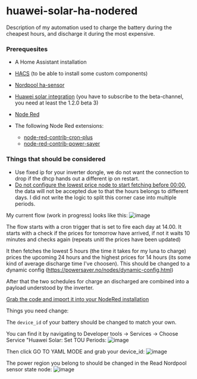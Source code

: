 # huawei-solar-ha-nodered
Description of my automation used to charge the battery during the cheapest hours, and discharge it during the most expensive.

### Prerequesites

* A Home Assistant installation 
* [HACS](https://hacs.xyz/) (to be able to install some custom components)
* [Nordpool ha-sensor](https://github.com/custom-components/nordpool)
* [Huawei solar integration](https://github.com/wlcrs/huawei_solar/) (you have to subscribe to the beta-channel, you need at least the 1.2.0 beta 3)
* [Node Red](https://community.home-assistant.io/t/home-assistant-community-add-on-node-red/55023)

* The following Node Red extensions:
  - [node-red-contrib-cron-plus](https://flows.nodered.org/node/node-red-contrib-cron-plus)
  - [node-red-contrib-power-saver](powersaver.no/)
  
### Things that should be considered
* Use fixed ip for your inverter dongle, we do not want the connection to drop if the dhcp hands out a different ip on restart.
* [Do not configure the lowest price node to start fetching before 00:00](https://github.com/billerby/huawei-solar-ha-nodered/issues/1), the data will not be accepted due to that the hours belongs to different days. I did not write the logic to split this corner case into multiple periods.

My current flow (work in progress) looks like this:
![image](https://user-images.githubusercontent.com/123237/210081422-c533bd12-9802-4efb-a9c2-b77867691a1e.png)


The flow starts with a cron trigger that is set to fire each day at 14.00. It starts with a check if the prices for tomorrow have arrived, if not it waits 10 minutes and checks again (repeats unitl the prices have been updated)

It then fetches the lowest 5 hours (the time it takes for my luna to charge) prices the upcoming 24 hours and the highest prices for 14 hours (its some kind of average discharge time I've choosen). This should be changed to a dynamic config (https://powersaver.no/nodes/dynamic-config.html)

After that the two schedules for charge an discharged are combined into a payload understood by the inverter.


[Grab the code and import it into your NodeRed installation](tou-node-red.json)

Things you need change:

The ```device_id``` of your battery should be changed to match your own.

You can find it by navigating to Developer tools -> Services -> Choose Service "Huawei Solar: Set TOU Periods:
![image](https://user-images.githubusercontent.com/123237/210129402-b0da1b52-19c9-4316-b494-78c07707603b.png)

Then click GO TO YAML MODE and grab your device_id:
![image](https://user-images.githubusercontent.com/123237/210129516-46cfcf7a-1b43-4617-b077-77b235cca94f.png)




The power region you belong to should be changed in the Read Nordpool sensor state node:
![image](https://user-images.githubusercontent.com/123237/210046840-f4a06da5-e5a2-4ab4-8c9f-74958cc3c0ba.png)







